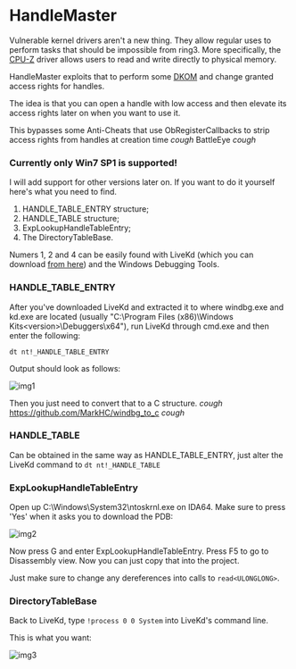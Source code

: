 # HandleMaster

Vulnerable kernel drivers aren't a new thing. They allow regular uses to perform tasks that should be impossible from ring3. More specifically, the [CPU-Z](http://www.cpuid.com/softwares/cpu-z.html) driver allows users to read and write directly to physical memory.

HandleMaster exploits that to perform some [DKOM](https://en.wikipedia.org/wiki/Direct_kernel_object_manipulation) and change granted access rights for handles.

The idea is that you can open a handle with low access and then elevate its access rights later on when you want to use it.

This bypasses some Anti-Cheats that use ObRegisterCallbacks to strip access rights from handles at creation time *cough* BattleEye *cough*

### Currently only Win7 SP1 is supported!

I will add support for other versions later on. If you want to do it yourself here's what you need to find.

1. HANDLE_TABLE_ENTRY structure;
2. HANDLE_TABLE structure;
3. ExpLookupHandleTableEntry;
4. The DirectoryTableBase.

Numers 1, 2 and 4 can be easily found with LiveKd (which you can download [from here](https://technet.microsoft.com/en-us/sysinternals/livekd.aspx)) and the Windows Debugging Tools.

### HANDLE_TABLE_ENTRY

After you've downloaded LiveKd and extracted it to where windbg.exe and kd.exe are located (usually "C:\Program Files (x86)\Windows Kits\<version>\Debuggers\x64"), run LiveKd through cmd.exe and then enter the following:

`dt nt!_HANDLE_TABLE_ENTRY`

Output should look as follows:

![img1](http://i.imgur.com/oRs1E9y.png)

Then you just need to convert that to a C structure. *cough* https://github.com/MarkHC/windbg_to_c *cough*

### HANDLE_TABLE

Can be obtained in the same way as HANDLE_TABLE_ENTRY, just alter the LiveKd command to `dt nt!_HANDLE_TABLE`

### ExpLookupHandleTableEntry

Open up C:\Windows\System32\ntoskrnl.exe on IDA64. Make sure to press 'Yes' when it asks you to download the PDB:

![img2](http://i.imgur.com/AVHZvJl.png)

Now press G and enter ExpLookupHandleTableEntry. Press F5 to go to Disassembly view. Now you can just copy that into the project.

Just make sure to change any dereferences into calls to `read<ULONGLONG>`.

### DirectoryTableBase

Back to LiveKd, type `!process 0 0 System` into LiveKd's command line.

This is what you want:

![img3](http://i.imgur.com/Y0nd5Ed.png)





